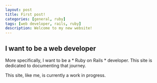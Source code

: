 ```yaml
---
layout: post
title: First post!
categories: [general, ruby]
tags: [web developer, rails, ruby]
description: Welcome to my new website!
---
```


## I want to be a web developer ##

More specifically, I want to be a * Ruby on Rails * developer. This site is dedicated to documenting that journey.

This site, like me, is currently a work in progress.

